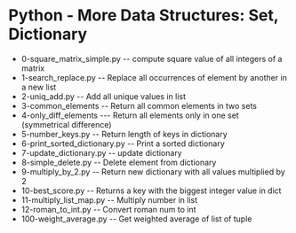 # Python - More Data Structures: Set, Dictionary
- 0-square_matrix_simple.py -- compute square value of all integers of a matrix
- 1-search_replace.py -- Replace all occurrences of element by another in a new list
- 2-uniq_add.py -- Add all unique values in list
- 3-common_elements -- Return all common elements in two sets
- 4-only_diff_elements --- Return all elements only in one set (symmetrical difference)
- 5-number_keys.py -- Return length of keys in dictionary
- 6-print_sorted_dictionary.py -- Print a sorted dictionary
- 7-update_dictionary.py -- update dictionary 
- 8-simple_delete.py -- Delete element from dictionary
- 9-multiply_by_2.py -- Return new dictionary with all values multiplied by 2
- 10-best_score.py -- Returns a key with the biggest integer value in dict
- 11-multiply_list_map.py -- Multiply number in list
- 12-roman_to_int.py -- Convert roman num to int
- 100-weight_average.py -- Get weighted average of list of tuple
